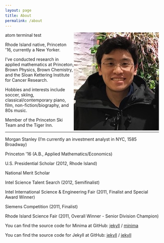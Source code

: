 ```yaml
---
layout: page
title: About
permalink: /about
---
```



<img align="right" src="/assets/Photo.jpg" class="img-responsive spacefloatedimage">

atom terminal test

Rhode Island native, Princeton '16, currently a New Yorker.

I’ve conducted research in applied mathematics at Princeton, Brown Physics, Brown Chemistry, and the Sloan Kettering Institute for Cancer Research.

Hobbies and interests include soccer, skiing, classical/contemporary piano, film, non-fiction/biography, and 80s music.

Member of the Princeton Ski Team and the Tiger Inn.

---

<p></p>

Morgan Stanley (I’m currently an investment analyst in NYC, 1585 Broadway)

Princeton '16 (A.B., Applied Mathematics/Economics)

U.S. Presidential Scholar (2012, Rhode Island)

National Merit Scholar

Intel Science Talent Search (2012, Semifinalist)

Intel International Science & Engineering Fair (2011, Finalist and Special Award Winner)

Siemens Competition (2011, Finalist)

Rhode Island Science Fair (2011, Overall Winner - Senior Division Champion)

You can find the source code for Minima at GitHub:
[jekyll][jekyll-organization] /
[minima](https://github.com/jekyll/minima)

You can find the source code for Jekyll at GitHub:
[jekyll][jekyll-organization] /
[jekyll](https://github.com/jekyll/jekyll)


[jekyll-organization]: https://github.com/jekyll

